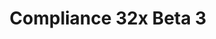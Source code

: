 ---
layout: post
title: Compliance 32x Beta 3
permalink: /compliance32x/B3
comments: true
comments-id: 1.16.5-32x-Beta-3
header-img: https://database.faithfulpack.net/images/website/posts/32x/B3.jpg

long_text: As we progress on our way to completion, we are excited to present a new Beta version of our resource pack. This update brings us many additions, like most of glazed terracotta and all of realms GUI. Changes include a small Java GUI revamp as well as miscellaneous fixes, as always. Enjoy!

main_changelog: changelogs/compliance32

download:
  - Java - 1.16.5 (GitHub):
    - https://github.com/Faithful-Resource-Pack/Resource-Pack-32x/releases/download/beta-3/Compliance-32x-Java-Beta-3.zip
  - Java - 1.16.5 (CurseForge):
    - https://www.curseforge.com/minecraft/texture-packs/faithful-32x/download/3218364
  - Bedrock - 1.16.200 (GitHub):
    - https://github.com/Faithful-Resource-Pack/Faithful-Bedrock-32x/releases/download/beta-3/Compliance-32x-Bedrock-Beta-3.mcpack
---
